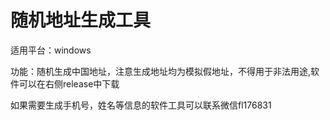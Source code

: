 # 随机地址生成工具
适用平台：windows

功能：随机生成中国地址，注意生成地址均为模拟假地址，不得用于非法用途,软件可以在右侧release中下载

如果需要生成手机号，姓名等信息的软件工具可以联系微信fl176831
